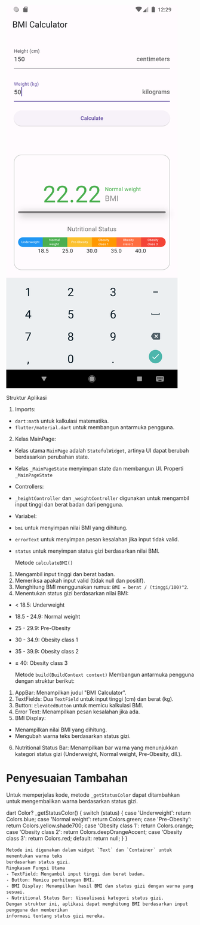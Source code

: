 ![Alt text](images/BMI.png)

Struktur Aplikasi

1. Imports:

- `dart:math` untuk kalkulasi matematika.
- `flutter/material.dart` untuk membangun antarmuka pengguna.

2. Kelas MainPage:


- Kelas utama `MainPage` adalah `StatefulWidget`, artinya UI dapat berubah berdasarkan
  perubahan state.


- Kelas `_MainPageState` menyimpan state dan membangun UI.
  Properti `_MainPageState`


- Controllers:
- `_heightController` dan `_weightController` digunakan untuk mengambil input tinggi dan berat
  badan dari pengguna.


- Variabel:
- `bmi` untuk menyimpan nilai BMI yang dihitung.
- `errorText` untuk menyimpan pesan kesalahan jika input tidak valid.
- `status` untuk menyimpan status gizi berdasarkan nilai BMI.


  Metode `calculateBMI()`

1. Mengambil input tinggi dan berat badan.
2. Memeriksa apakah input valid (tidak null dan positif).
3. Menghitung BMI menggunakan rumus: `BMI = berat / (tinggi/100)^2`.
4. Menentukan status gizi berdasarkan nilai BMI:

- < 18.5: Underweight
- 18.5 - 24.9: Normal weight
- 25 - 29.9: Pre-Obesity
- 30 - 34.9: Obesity class 1
- 35 - 39.9: Obesity class 2
- ≥ 40: Obesity class 3


  Metode `build(BuildContext context)`
  Membangun antarmuka pengguna dengan struktur berikut:

1. AppBar: Menampilkan judul "BMI Calculator".
2. TextFields: Dua `TextField` untuk input tinggi (cm) dan berat (kg).
3. Button: `ElevatedButton` untuk memicu kalkulasi BMI.
4. Error Text: Menampilkan pesan kesalahan jika ada.
5. BMI Display:

- Menampilkan nilai BMI yang dihitung.
- Mengubah warna teks berdasarkan status gizi.

6. Nutritional Status Bar: Menampilkan bar warna yang menunjukkan kategori status gizi
   (Underweight, Normal weight, Pre-Obesity, dll.).

# Penyesuaian Tambahan

Untuk memperjelas kode, metode `_getStatusColor` dapat ditambahkan untuk mengembalikan
warna berdasarkan status gizi.


dart
Color? \_getStatusColor() {
switch (status) {
case 'Underweight':
return Colors.blue;
case 'Normal weight':
return Colors.green;
case 'Pre-Obesity':
return Colors.yellow.shade700;
case 'Obesity class 1':
return Colors.orange;
case 'Obesity class 2':
return Colors.deepOrangeAccent;
case 'Obesity class 3':
return Colors.red;
default:
return null;
}
}

```
Metode ini digunakan dalam widget `Text` dan `Container` untuk menentukan warna teks
berdasarkan status gizi.
Ringkasan Fungsi Utama
- TextField: Mengambil input tinggi dan berat badan.
- Button: Memicu perhitungan BMI.
- BMI Display: Menampilkan hasil BMI dan status gizi dengan warna yang sesuai.
- Nutritional Status Bar: Visualisasi kategori status gizi.
Dengan struktur ini, aplikasi dapat menghitung BMI berdasarkan input pengguna dan memberikan
informasi tentang status gizi mereka.
```
